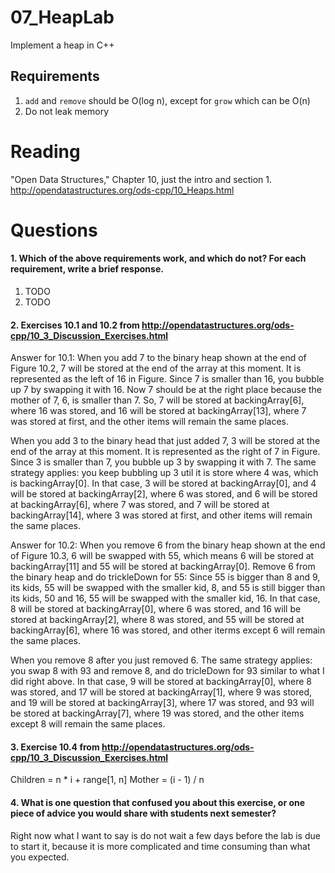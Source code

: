 07_HeapLab
==============

Implement a heap in C++

Requirements
------------

1. `add` and `remove` should be O(log n), except for `grow` which can be O(n)
2. Do not leak memory

Reading
=======
"Open Data Structures," Chapter 10, just the intro and section 1. http://opendatastructures.org/ods-cpp/10_Heaps.html

Questions
=========

#### 1. Which of the above requirements work, and which do not? For each requirement, write a brief response.

1. TODO
2. TODO

#### 2. Exercises 10.1 and 10.2 from http://opendatastructures.org/ods-cpp/10_3_Discussion_Exercises.html
Answer for 10.1:
When you add 7 to the binary heap shown at the end of Figure 10.2, 7 will be stored at the end of the array at this moment. It is 
represented as the left of 16 in Figure. Since 7 is smaller than 16, you bubble up 7 by swapping it with 16. Now 7 should be at the 
right place because the mother of 7, 6, is smaller than 7. So, 7 will be stored at backingArray[6], where 16 was stored, and 16 will
be stored at backingArray[13], where 7 was stored at first, and the other items will remain the same places.

When you add 3 to the binary head that just added 7, 3 will be stored at the end of the array at this moment. It is represented as
the right of 7 in Figure. Since 3 is smaller than 7, you bubble up 3 by swapping it with 7. The same strategy applies: you keep 
bubbling up 3 util it is store where 4 was, which is backingArray[0]. In that case, 3 will be stored at backingArray[0], and 4 will
be stored at backingArray[2], where 6 was stored, and 6 will be stored at backingArray[6], where 7 was stored, and 7 will be stored
at backingArray[14], where 3 was stored at first, and other items will remain the same places.

Answer for 10.2:
When you remove 6 from the binary heap shown at the end of Figure 10.3, 6 will be swapped with 55, which means 6 will be stored at
backingArray[11] and 55 will be stored at backingArray[0]. Remove 6 from the binary heap and do trickleDown for 55: Since 55 is 
bigger than 8 and 9, its kids, 55 will be swapped with the smaller kid, 8, and 55 is still bigger than its kids, 50 and 16, 55 will
be swapped with the smaller kid, 16. In that case, 8 will be stored at backingArray[0], where 6 was stored, and 16 will be stored at 
backingArray[2], where 8 was stored, and 55 will be stored at backingArray[6], where 16 was stored, and other iterms except 6 will
remain the same places.

When you remove 8 after you just removed 6. The same strategy applies: you swap 8 with 93 and remove 8, and do tricleDown for 93 similar
to what I did right above. In that case, 9 will be stored at backingArray[0], where 8 was stored, and 17 will be stored at backingArray[1],
where 9 was stored, and 19 will be stored at backingArray[3], where 17 was stored, and 93 will be stored at backingArray[7], where 19 
was stored, and the other items except 8 will remain the same places. 
 
#### 3. Exercise 10.4 from http://opendatastructures.org/ods-cpp/10_3_Discussion_Exercises.html
Children = n * i + range[1, n] 
Mother = (i - 1) / n

#### 4. What is one question that confused you about this exercise, or one piece of advice you would share with students next semester?
Right now what I want to say is do not wait a few days before the lab is due to start it, because it is more complicated and time consuming
than what you expected. 
